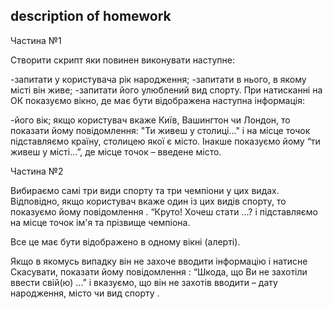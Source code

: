 ## description of homework

Частина №1

Створити скрипт яки повинен виконувати наступне:

-запитати у користувача рік народження;
-запитати в нього, в якому місті він живе;
-запитати його улюблений вид спорту.
При натисканні на ОК показуємо вікно, де має бути відображена наступна інформація:

-його вік;
якщо користувач вкаже Київ, Вашингтон чи Лондон, то показати йому повідомлення:
 "Ти живеш у столиці..." і на місце точок підставляємо країну, столицею якої є місто.
Інакше показуємо йому “ти живеш у місті…”, де місце точок – введене місто.

Частина №2

Вибираємо самі три види спорту та три чемпіони у цих видах. 
Відповідно, якщо користувач вкаже один із цих видів спорту, то показуємо йому повідомлення .
“Круто! Хочеш стати …? і підставляємо на місце точок ім'я та прізвище чемпіона.

Все це має бути відображено в одному вікні (алерті).

Якщо в якомусь випадку він не захоче вводити інформацію і натисне Скасувати, показати йому повідомлення :
“Шкода, що Ви не захотіли ввести свій(ю) …”
і вказуємо, що він не захотів вводити – дату народження, місто чи вид спорту .